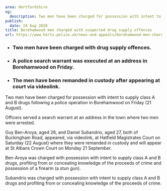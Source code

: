 ```yaml
area: Hertfordshire
og:
  description: Two men have been charged for possession with intent to supply class A and B drugs following a police operation in Borehamwood on Friday (21 August).
publish:
  date: 24 Aug 2020
title: Borehamwood men charged with suspected drug supply offences
url: https://www.herts.police.uk/news-and-appeals/borehamwood-men-charged-with-suspected-drug-supply-offences_0539j
```

* ### Two men have been charged with drug supply offences.

 * ### A police search warrant was executed at an address in Borehamwood on Friday.

 * ### The men have been remanded in custody after appearing at court via videolink.

Two men have been charged for possession with intent to supply class A and B drugs following a police operation in Borehamwood on Friday (21 August).

Officers served a search warrant at an address in the town where two men were arrested.

Guy Ben-Aroya, aged 26, and Daniel Subandrio, aged 27, both of Buckingham Road, appeared, via videolink, at Hatfield Magistrates Court on Saturday (22 August) where they were remanded in custody and will appear at St Albans Crown Court on Monday 21 September.

Ben-Aroya was charged with possession with intent to supply class A and B drugs, profiting from or concealing knowledge of the proceeds of crime and possession of a firearm (a stun gun).

Subandrio was charged with possession with intent to supply class A and B drugs and profiting from or concealing knowledge of the proceeds of crime.
